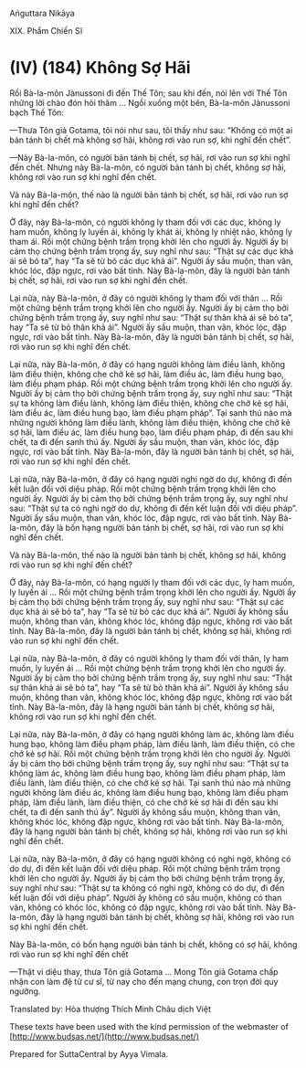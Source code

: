 Aṅguttara Nikāya

XIX. Phẩm Chiến Sĩ

# (IV) (184) Không Sợ Hãi

Rồi Bà-la-môn Jànussoni đi đến Thế Tôn; sau khi đến, nói lên với Thế Tôn những lời chào đón hỏi thăm ... Ngồi xuống một bên, Bà-la-môn Jànussoni bạch Thế Tôn:

—Thưa Tôn giả Gotama, tôi nói như sau, tôi thấy như sau: “Không có một ai bản tánh bị chết mà không sợ hãi, không rơi vào run sợ, khi nghĩ đến chết”.

—Này Bà-la-môn, có người bản tánh bị chết, sợ hãi, rơi vào run sợ khi nghĩ đến chết. Nhưng này Bà-la-môn, có người bản tánh bị chết, không sợ hãi, không rơi vào run sợ khi nghĩ đến chết.

Và này Bà-la-môn, thế nào là người bản tánh bị chết, sợ hãi, rơi vào run sợ khi nghĩ đến chết?

Ở đây, này Bà-la-môn, có người không ly tham đối với các dục, không ly ham muốn, không ly luyến ái, không ly khát ái, không ly nhiệt não, không ly tham ái. Rồi một chứng bệnh trầm trọng khởi lên cho người ấy. Người ấy bị cảm thọ chứng bệnh trầm trọng ấy, suy nghĩ như sau: “Thật sự các dục khả ái sẽ bỏ ta”, hay “Ta sẽ từ bỏ các dục khả ái”. Người ấy sầu muộn, than vãn, khóc lóc, đập ngực, rơi vào bất tỉnh. Này Bà-la-môn, đây là người bản tánh bị chết, sợ hãi, rơi vào run sợ khi nghĩ đến chết.

Lại nữa, này Bà-la-môn, ở đây có người không ly tham đối với thân ... Rồi một chứng bệnh trầm trọng khởi lên cho người ấy. Người ấy bị cảm thọ bởi chứng bệnh trầm trọng ấy, suy nghĩ như sau: “Thật sự thân khả ái sẽ bỏ ta”, hay “Ta sẽ từ bỏ thân khả ái”. Người ấy sầu muộn, than vãn, khóc lóc, đập ngực, rơi vào bất tỉnh. Này Bà-la-môn, đây là người bản tánh bị chết, sợ hãi, rơi vào run sợ khi nghĩ đến chết.

Lại nữa, này Bà-la-môn, ở đây có hạng người không làm điều lành, không làm điều thiện, không che chở kẻ sợ hãi, làm điều ác, làm điều hung bạo, làm điều phạm pháp. Rồi một chứng bệnh trầm trọng khởi lên cho người ấy. Người ấy bị cảm thọ bởi chứng bệnh trầm trọng ấy, suy nghĩ như sau: “Thật sự ta không làm điều lành, không làm điều thiện, không che chở kẻ sợ hãi, làm điều ác, làm điều hung bạo, làm điều phạm pháp”. Tại sanh thú nào mà những người không làm điều lành, không làm điều thiện, không che chở kẻ sợ hãi, làm điều ác, làm điều hung bạo, làm điều phạm pháp, đi đến sau khi chết, ta đi đến sanh thú ấy. Người ấy sầu muộn, than vãn, khóc lóc, đập ngực, rơi vào bất tỉnh. Này Bà-la-môn, đây là người bản tánh bị chết, sợ hãi, rơi vào run sợ khi nghĩ đến chết.

Lại nữa, này Bà-la-môn, ở đây có hạng người nghi ngờ do dự, không đi đến kết luận đối với diệu pháp. Rồi một chứng bệnh trầm trọng khởi lên cho người ấy. Người ấy bị cảm thọ bởi chứng bệnh trầm trọng ấy, suy nghĩ như sau: “Thật sự ta có nghi ngờ do dự, không đi đến kết luận đối với diệu pháp”. Người ấy sầu muộn, than vãn, khóc lóc, đập ngực, rơi vào bất tỉnh. Này Bà-la-môn, đây là bốn hạng người bản tánh bị chết, sợ hãi, rơi vào run sợ khi nghĩ đến chết.

Và này Bà-la-môn, thế nào là người bản tánh bị chết, không sợ hãi, không rơi vào run sợ khi nghĩ đến chết?

Ở đây, này Bà-la-môn, có hạng người ly tham đối với các dục, ly ham muốn, ly luyến ái ... Rồi một chứng bệnh trầm trọng khởi lên cho người ấy. Người ấy bị cảm thọ bởi chứng bệnh trầm trọng ấy, suy nghĩ như sau: “Thật sự các dục khả ái sẽ bỏ ta”, hay “Ta sẽ từ bỏ các dục khả ái”. Người ấy không sầu muộn, không than vãn, không khóc lóc, không đập ngực, không rơi vào bất tỉnh. Này Bà-la-môn, đây là người bản tánh bị chết, không sợ hãi, không rơi vào run sợ khi nghĩ đến chết.

Lại nữa, này Bà-la-môn, ở đây có người không ly tham đối với thân, ly ham muốn, ly luyến ái ... Rồi một chứng bệnh trầm trọng khởi lên cho người ấy. Người ấy bị cảm thọ bởi chứng bệnh trầm trọng ấy, suy nghĩ như sau: “Thật sự thân khả ái sẽ bỏ ta”, hay “Ta sẽ từ bỏ thân khả ái”. Người ấy không sầu muộn, không than vãn, không khóc lóc, không đập ngực, không rơi vào bất tỉnh. Này Bà-la-môn, đây là hạng người bản tánh bị chết, không sợ hãi, không rơi vào run sợ khi nghĩ đến chết.

Lại nữa, này Bà-la-môn, ở đây có hạng người không làm ác, không làm điều hung bạo, không làm điều phạm pháp, làm điều lành, làm điều thiện, có che chở kẻ sợ hãi. Rồi một chứng bệnh trầm trọng khởi lên cho người ấy. Người ấy bị cảm thọ bởi chứng bệnh trầm trọng ấy, suy nghĩ như sau: “Thật sự ta không làm ác, không làm điều hung bạo, không làm điều phạm pháp, làm điều lành, làm điều thiện, có che chở kẻ sợ hãi. Tại sanh thú nào mà những người không làm điều ác, không làm điều hung bạo, không làm điều phạm pháp, làm điều lành, làm điều thiện, có che chở kẻ sợ hãi đi đến sau khi chết, ta đi đến sanh thú ấy”. Người ấy không sầu muộn, không than vãn, không khóc lóc, không đập ngực, không rơi vào bất tỉnh. Này Bà-la-môn, đây là hạng người bản tánh bị chết, không sợ hãi, không rơi vào run sợ khi nghĩ đến chết.

Lại nữa, này Bà-la-môn, ở đây có hạng người không có nghi ngờ, không có do dự, đi đến kết luận đối với diệu pháp. Rồi một chứng bệnh trầm trọng khởi lên cho người ấy. Người ấy bị cảm thọ bởi chứng bệnh trầm trọng ấy, suy nghĩ như sau: “Thật sự ta không có nghi ngờ, không có do dự, đi đến kết luận đối với diệu pháp”. Người ấy không có sầu muộn, không có than vãn, không có khóc lóc, không có đập ngực, không rơi vào bất tỉnh. Này Bà-la-môn, đây là hạng người bản tánh bị chết, không sợ hãi, không rơi vào run sợ khi nghĩ đến chết.

Này Bà-la-môn, có bốn hạng người bản tánh bị chết, không có sợ hãi, không rơi vào run sợ khi nghĩ đến chết

—Thật vi diệu thay, thưa Tôn giả Gotama ... Mong Tôn giả Gotama chấp nhận con làm đệ tử cư sĩ, từ nay cho đến mạng chung, con trọn đời quy ngưỡng.

Translated by: Hòa thượng Thích Minh Châu dịch Việt

These texts have been used with the kind permission of the webmaster of [http://www.budsas.net/](http://www.budsas.net/)

Prepared for SuttaCentral by Ayya Vimala.